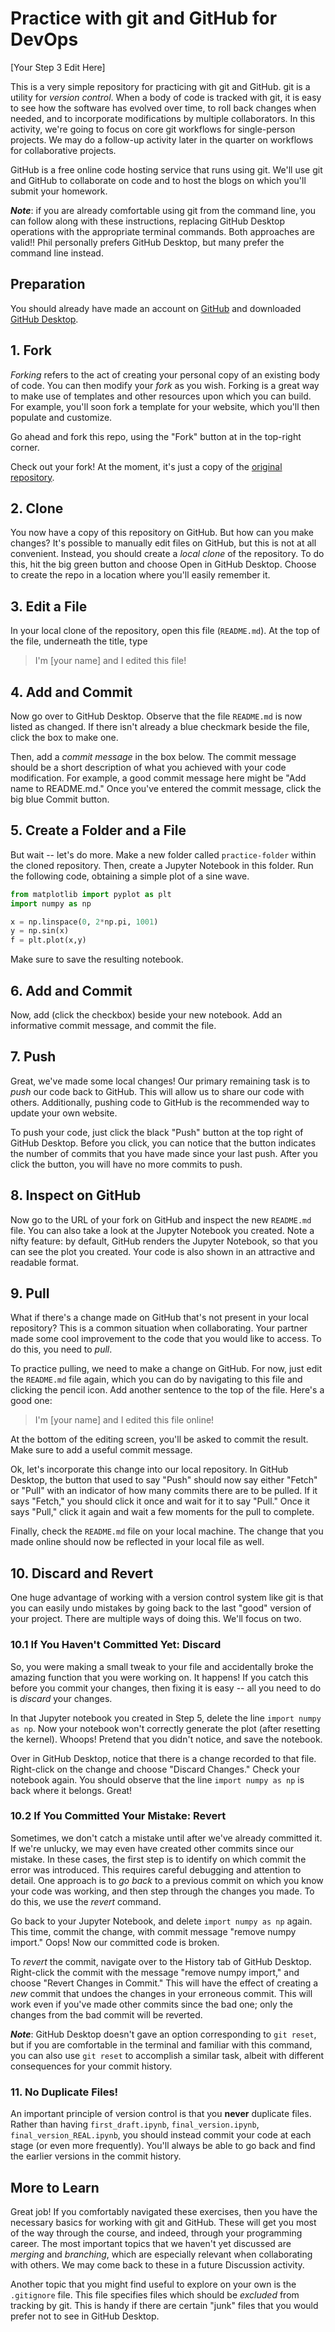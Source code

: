 # Practice with git and GitHub for DevOps

\[Your Step 3 Edit Here\]

This is a very simple repository for practicing with git and GitHub. git is a utility for _version control_. When a body of code is tracked with git, it is easy to see how the software has evolved over time, to roll back changes when needed, and to incorporate modifications by multiple collaborators. In this activity, we're going to focus on core git workflows for single-person projects. We may do a follow-up activity later in the quarter on workflows for collaborative projects.

GitHub is a free online code hosting service that runs using git. We'll use git and GitHub to collaborate on code and to host the blogs on which you'll submit your homework.

**_Note_**: if you are already comfortable using git from the command line, you can follow along with these instructions, replacing GitHub Desktop operations with the appropriate terminal commands. Both approaches are valid!! Phil personally prefers GitHub Desktop, but many prefer the command line instead.

## Preparation

You should already have made an account on [GitHub](https://github.com/) and downloaded [GitHub Desktop](https://desktop.github.com/).

## 1. Fork

_Forking_ refers to the act of creating your personal copy of an existing body of code. You can then modify your _fork_ as you wish. Forking is a great way to make use of templates and other resources upon which you can build. For example, you'll soon fork a template for your website, which you'll then populate and customize.

Go ahead and fork this repo, using the "Fork" button at in the top-right corner.

Check out your fork! At the moment, it's just a copy of the [original repository](https://github.com/PIC16B/git-practice).

## 2. Clone

You now have a copy of this repository on GitHub. But how can you make changes? It's possible to manually edit files on GitHub, but this is not at all convenient. Instead, you should create a _local clone_ of the repository. To do this, hit the big green button and choose Open in GitHub Desktop. Choose to create the repo in a location where you'll easily remember it.

## 3. Edit a File

In your local clone of the repository, open this file (`README.md`). At the top of the file, underneath the title, type

> I'm \[your name\] and I edited this file!

## 4. Add and Commit

Now go over to GitHub Desktop. Observe that the file `README.md` is now listed as changed. If there isn't already a blue checkmark beside the file, click the box to make one.

Then, add a _commit message_ in the box below. The commit message should be a short description of what you achieved with your code modification. For example, a good commit message here might be "Add name to README.md." Once you've entered the commit message, click the big blue Commit button.

## 5. Create a Folder and a File

But wait -- let's do more. Make a new folder called `practice-folder` within the cloned repository. Then, create a Jupyter Notebook in this folder. Run the following code, obtaining a simple plot of a sine wave.

```python
from matplotlib import pyplot as plt
import numpy as np

x = np.linspace(0, 2*np.pi, 1001)
y = np.sin(x)
f = plt.plot(x,y)
```

Make sure to save the resulting notebook.

## 6. Add and Commit

Now, add (click the checkbox) beside your new notebook. Add an informative commit message, and commit the file.

## 7. Push

Great, we've made some local changes! Our primary remaining task is to _push_ our code back to GitHub. This will allow us to share our code with others. Additionally, pushing code to GitHub is the recommended way to update your own website.

To push your code, just click the black "Push" button at the top right of GitHub Desktop. Before you click, you can notice that the button indicates the number of commits that you have made since your last push. After you click the button, you will have no more commits to push.

## 8. Inspect on GitHub

Now go to the URL of your fork on GitHub and inspect the new `README.md` file. You can also take a look at the Jupyter Notebook you created. Note a nifty feature: by default, GitHub renders the Jupyter Notebook, so that you can see the plot you created. Your code is also shown in an attractive and readable format.

## 9. Pull

What if there's a change made on GitHub that's not present in your local repository? This is a common situation when collaborating. Your partner made some cool improvement to the code that you would like to access. To do this, you need to _pull_.

To practice pulling, we need to make a change on GitHub. For now, just edit the `README.md` file again, which you can do by navigating to this file and clicking the pencil icon. Add another sentence to the top of the file. Here's a good one:

> I'm \[your name\] and I edited this file online!

At the bottom of the editing screen, you'll be asked to commit the result. Make sure to add a useful commit message.

Ok, let's incorporate this change into our local repository. In GitHub Desktop, the button that used to say "Push" should now say either "Fetch" or "Pull" with an indicator of how many commits there are to be pulled. If it says "Fetch," you should click it once and wait for it to say "Pull." Once it says "Pull," click it again and wait a few moments for the pull to complete.

Finally, check the `README.md` file on your local machine. The change that you made online should now be reflected in your local file as well.

## 10. Discard and Revert

One huge advantage of working with a version control system like git is that you can easily undo mistakes by going back to the last "good" version of your project. There are multiple ways of doing this. We'll focus on two.

### 10.1 If You Haven't Committed Yet: Discard

So, you were making a small tweak to your file and accidentally broke the amazing function that you were working on. It happens! If you catch this before you commit your changes, then fixing it is easy -- all you need to do is _discard_ your changes.

In that Jupyter notebook you created in Step 5, delete the line `import numpy as np`. Now your notebook won't correctly generate the plot (after resetting the kernel). Whoops! Pretend that you didn't notice, and save the notebook.

Over in GitHub Desktop, notice that there is a change recorded to that file. Right-click on the change and choose "Discard Changes." Check your notebook again. You should observe that the line `import numpy as np` is back where it belongs. Great!

### 10.2 If You Committed Your Mistake: Revert

Sometimes, we don't catch a mistake until after we've already committed it. If we're unlucky, we may even have created other commits since our mistake. In these cases, the first step is to identify on which commit the error was introduced. This requires careful debugging and attention to detail. One approach is to _go back_ to a previous commit on which you know your code was working, and then step through the changes you made. To do this, we use the _revert_ command.

Go back to your Jupyter Notebook, and delete `import numpy as np` again. This time, commit the change, with commit message "remove numpy import." Oops! Now our committed code is broken.

To _revert_ the commit, navigate over to the History tab of GitHub Desktop. Right-click the commit with the message "remove numpy import," and choose "Revert Changes in Commit." This will have the effect of creating a _new_ commit that undoes the changes in your erroneous commit. This will work even if you've made other commits since the bad one; only the changes from the bad commit will be reverted.

**_Note_**: GitHub Desktop doesn't gave an option corresponding to `git reset`, but if you are comfortable in the terminal and familiar with this command, you can also use `git reset` to accomplish a similar task, albeit with different consequences for your commit history.

### 11. No Duplicate Files!

An important principle of version control is that you **never** duplicate files. Rather than having `first_draft.ipynb`, `final_version.ipynb`, `final_version_REAL.ipynb`, you should instead commit your code at each stage (or even more frequently). You'll always be able to go back and find the earlier versions in the commit history.

## More to Learn

Great job! If you comfortably navigated these exercises, then you have the necessary basics for working with git and GitHub. These will get you most of the way through the course, and indeed, through your programming career. The most important topics that we haven't yet discussed are _merging_ and _branching_, which are especially relevant when collaborating with others. We may come back to these in a future Discussion activity.

Another topic that you might find useful to explore on your own is the `.gitignore` file. This file specifies files which should be _excluded_ from tracking by git. This is handy if there are certain "junk" files that you would prefer not to see in GitHub Desktop.
